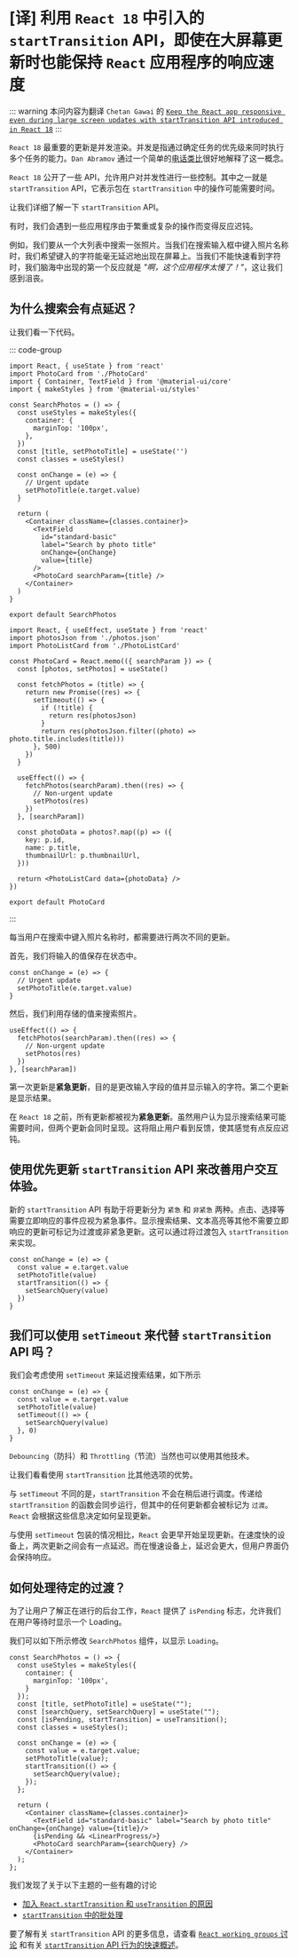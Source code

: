 # [译] 利用 `React 18` 中引入的 `startTransition` API，即使在大屏幕更新时也能保持 `React` 应用程序的响应速度

<!-- prettier-ignore-start -->
::: warning 
本问内容为翻译 `Chetan Gawai` 的 [`Keep the React app responsive even during large screen updates with startTransition API introduced in React 18`](https://blog.saeloun.com/2021/09/09/react-18-introduces-startTransition-api/)
:::
<!-- prettier-ignore-end -->

`React 18` 最重要的更新是并发渲染。并发是指通过确定任务的优先级来同时执行多个任务的能力。`Dan Abramov` 通过一个简单的[电话类比](https://github.com/reactwg/react-18/discussions/46#discussioncomment-846786)很好地解释了这一概念。

`React 18` 公开了一些 API，允许用户对并发性进行一些控制。其中之一就是 `startTransition` API，它表示包在 `startTransition` 中的操作可能需要时间。

让我们详细了解一下 `startTransition` API。

有时，我们会遇到一些应用程序由于繁重或复杂的操作而变得反应迟钝。

例如，我们要从一个大列表中搜索一张照片。当我们在搜索输入框中键入照片名称时，我们希望键入的字符能毫无延迟地出现在屏幕上。当我们不能快速看到字符时，我们脑海中出现的第一个反应就是 _"啊，这个应用程序太慢了！"_，这让我们感到沮丧。

<ZoomImg src="/search_before_startTransition.gif" style="width: 100%;"  />

## 为什么搜索会有点延迟？

让我们看一下代码。

::: code-group

```jsx:line-numbers {2,15-18} [SearchPhotos.jsx]
import React, { useState } from 'react'
import PhotoCard from './PhotoCard'
import { Container, TextField } from '@material-ui/core'
import { makeStyles } from '@material-ui/styles'

const SearchPhotos = () => {
  const useStyles = makeStyles({
    container: {
      marginTop: '100px',
    },
  })
  const [title, setPhotoTitle] = useState('')
  const classes = useStyles()

  const onChange = (e) => {
    // Urgent update
    setPhotoTitle(e.target.value)
  }

  return (
    <Container className={classes.container}>
      <TextField
        id="standard-basic"
        label="Search by photo title"
        onChange={onChange}
        value={title}
      />
      <PhotoCard searchParam={title} />
    </Container>
  )
}

export default SearchPhotos
```

```jsx:line-numbers {19-24} [PhotoCard.jsx]
import React, { useEffect, useState } from 'react'
import photosJson from './photos.json'
import PhotoListCard from './PhotoListCard'

const PhotoCard = React.memo(({ searchParam }) => {
  const [photos, setPhotos] = useState()

  const fetchPhotos = (title) => {
    return new Promise((res) => {
      setTimeout(() => {
        if (!title) {
          return res(photosJson)
        }
        return res(photosJson.filter((photo) => photo.title.includes(title)))
      }, 500)
    })
  }

  useEffect(() => {
    fetchPhotos(searchParam).then((res) => {
      // Non-urgent update
      setPhotos(res)
    })
  }, [searchParam])

  const photoData = photos?.map((p) => ({
    key: p.id,
    name: p.title,
    thumbnailUrl: p.thumbnailUrl,
  }))

  return <PhotoListCard data={photoData} />
})

export default PhotoCard
```

:::

每当用户在搜索中键入照片名称时，都需要进行两次不同的更新。

首先，我们将输入的值保存在状态中。

```jsx:line-numbers
const onChange = (e) => {
  // Urgent update
  setPhotoTitle(e.target.value)
}
```

然后，我们利用存储的值来搜索照片。

```jsx:line-numbers
useEffect(() => {
  fetchPhotos(searchParam).then((res) => {
    // Non-urgent update
    setPhotos(res)
  })
}, [searchParam])
```

第一次更新是**紧急更新**，目的是更改输入字段的值并显示输入的字符。第二个更新是显示结果。

在 `React 18` 之前，所有更新都被视为**紧急更新**。虽然用户认为显示搜索结果可能需要时间，但两个更新会同时呈现。这将阻止用户看到反馈，使其感觉有点反应迟钝。

## 使用优先更新 `startTransition` API 来改善用户交互体验。

新的 `startTransition` API 有助于将更新分为 `紧急` 和 `非紧急` 两种。点击、选择等需要立即响应的事件应视为紧急事件。显示搜索结果、文本高亮等其他不需要立即响应的更新可标记为过渡或非紧急更新。这可以通过将过渡包入 `startTransition` 来实现。

```jsx:line-numbers
const onChange = (e) => {
  const value = e.target.value
  setPhotoTitle(value)
  startTransition(() => {
    setSearchQuery(value)
  })
}
```

<ZoomImg src="/search_after_startTransition.gif" style="width: 100%;"  />

## 我们可以使用 `setTimeout` 来代替 `startTransition` API 吗？

我们会考虑使用 `setTimeout` 来延迟搜索结果，如下所示

```jsx:line-numbers
const onChange = (e) => {
  const value = e.target.value
  setPhotoTitle(value)
  setTimeout(() => {
    setSearchQuery(value)
  }, 0)
}
```

`Debouncing`（防抖）和 `Throttling`（节流）当然也可以使用其他技术。

让我们看看使用 `startTransition` 比其他选项的优势。

与 `setTimeout` 不同的是，`startTransition` 不会在稍后进行调度。传递给 `startTransition` 的函数会同步运行，但其中的任何更新都会被标记为 `过渡`。`React` 会根据这些信息决定如何呈现更新。

与使用 `setTimeout` 包装的情况相比，`React` 会更早开始呈现更新。在速度快的设备上，两次更新之间会有一点延迟。而在慢速设备上，延迟会更大，但用户界面仍会保持响应。

## 如何处理待定的过渡？

为了让用户了解正在进行的后台工作，`React` 提供了 `isPending` 标志，允许我们在用户等待时显示一个 Loading。

我们可以如下所示修改 `SearchPhotos` 组件，以显示 `Loading`。

```jsx:line-numbers
const SearchPhotos = () => {
  const useStyles = makeStyles({
    container: {
      marginTop: '100px',
    }
  });
  const [title, setPhotoTitle] = useState("");
  const [searchQuery, setSearchQuery] = useState("");
  const [isPending, startTransition] = useTransition();
  const classes = useStyles();

  const onChange = (e) => {
    const value = e.target.value;
    setPhotoTitle(value);
    startTransition(() => {
      setSearchQuery(value);
    });
  };

  return (
    <Container className={classes.container}>
      <TextField id="standard-basic" label="Search by photo title" onChange={onChange} value={title}/>
      {isPending && <LinearProgress/>}
      <PhotoCard searchParam={searchQuery} />
    </Container>
  );
};
```

我们发现了关于以下主题的一些有趣的讨论

- [加入 `React.startTransition` 和 `useTransition` 的原因](https://github.com/reactwg/react-18/discussions/41#discussioncomment-841327)
- [`startTransition` 中的批处理](https://github.com/reactwg/react-18/discussions/41#discussioncomment-855674)

要了解有关 `startTransition` API 的更多信息，请查看 [`React working groups` 讨论](https://github.com/reactwg/react-18/discussions/41) 和有关 [`startTransition` API 行为的快速概述](https://github.com/facebook/react/issues/21649)。
